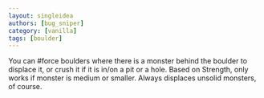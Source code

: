```yaml
---
layout: singleidea
authors: [bug_sniper]
category: [vanilla]
tags: [boulder]
---
```

You can #force boulders where there is a monster behind the boulder to displace it, or crush it if it is in/on a pit or a hole. Based on Strength, only works if monster is medium or smaller.  Always displaces unsolid monsters, of course.
